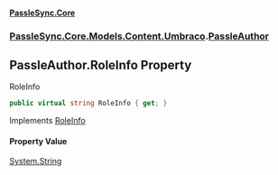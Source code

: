 #### [PassleSync.Core](index.md 'index')
### [PassleSync.Core.Models.Content.Umbraco](PassleSync.Core.Models.Content.Umbraco.md 'PassleSync.Core.Models.Content.Umbraco').[PassleAuthor](PassleSync.Core.Models.Content.Umbraco.PassleAuthor.md 'PassleSync.Core.Models.Content.Umbraco.PassleAuthor')

## PassleAuthor.RoleInfo Property

RoleInfo

```csharp
public virtual string RoleInfo { get; }
```

Implements [RoleInfo](https://docs.microsoft.com/en-us/dotnet/api/PassleSync.Core.API.Models.IBasicAuthorDetails.RoleInfo 'PassleSync.Core.API.Models.IBasicAuthorDetails.RoleInfo')

#### Property Value
[System.String](https://docs.microsoft.com/en-us/dotnet/api/System.String 'System.String')
